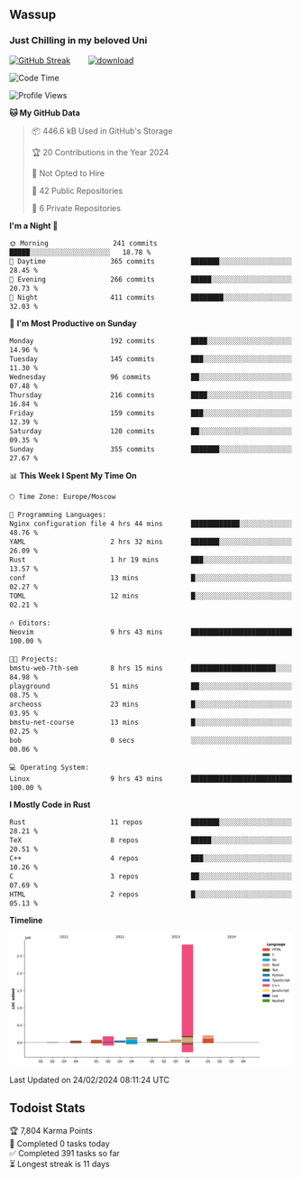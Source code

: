 ## Wassup 
### Just Chilling in my beloved Uni 

<!--
-->

[![GitHub Streak](http://github-readme-streak-stats.herokuapp.com?user=archeoss&theme=shades-of-purple&hide_border=true&date_format=j%20M%5B%20Y%5D)](https://git.io/streak-stats)&nbsp;&nbsp;&nbsp;&nbsp;&nbsp;&nbsp;&nbsp;&nbsp;[![download](https://user-images.githubusercontent.com/68448737/147796309-d8b65b1d-4dde-40d9-b03a-2b42aaa6cd43.jpeg)
](http://bmstu.ru/)

<!--START_SECTION:waka-->
![Code Time](http://img.shields.io/badge/Code%20Time-2%2C532%20hrs-blue)

![Profile Views](http://img.shields.io/badge/Profile%20Views-1-blue)

**🐱 My GitHub Data** 

> 📦 446.6 kB Used in GitHub's Storage 
 > 
> 🏆 20 Contributions in the Year 2024
 > 
> 🚫 Not Opted to Hire
 > 
> 📜 42 Public Repositories 
 > 
> 🔑 6 Private Repositories 
 > 
**I'm a Night 🦉** 

```text
🌞 Morning                241 commits         █████░░░░░░░░░░░░░░░░░░░░   18.78 % 
🌆 Daytime                365 commits         ███████░░░░░░░░░░░░░░░░░░   28.45 % 
🌃 Evening                266 commits         █████░░░░░░░░░░░░░░░░░░░░   20.73 % 
🌙 Night                  411 commits         ████████░░░░░░░░░░░░░░░░░   32.03 % 
```
📅 **I'm Most Productive on Sunday** 

```text
Monday                   192 commits         ████░░░░░░░░░░░░░░░░░░░░░   14.96 % 
Tuesday                  145 commits         ███░░░░░░░░░░░░░░░░░░░░░░   11.30 % 
Wednesday                96 commits          ██░░░░░░░░░░░░░░░░░░░░░░░   07.48 % 
Thursday                 216 commits         ████░░░░░░░░░░░░░░░░░░░░░   16.84 % 
Friday                   159 commits         ███░░░░░░░░░░░░░░░░░░░░░░   12.39 % 
Saturday                 120 commits         ██░░░░░░░░░░░░░░░░░░░░░░░   09.35 % 
Sunday                   355 commits         ███████░░░░░░░░░░░░░░░░░░   27.67 % 
```


📊 **This Week I Spent My Time On** 

```text
🕑︎ Time Zone: Europe/Moscow

💬 Programming Languages: 
Nginx configuration file 4 hrs 44 mins       ████████████░░░░░░░░░░░░░   48.76 % 
YAML                     2 hrs 32 mins       ███████░░░░░░░░░░░░░░░░░░   26.09 % 
Rust                     1 hr 19 mins        ███░░░░░░░░░░░░░░░░░░░░░░   13.57 % 
conf                     13 mins             █░░░░░░░░░░░░░░░░░░░░░░░░   02.27 % 
TOML                     12 mins             █░░░░░░░░░░░░░░░░░░░░░░░░   02.21 % 

🔥 Editors: 
Neovim                   9 hrs 43 mins       █████████████████████████   100.00 % 

🐱‍💻 Projects: 
bmstu-web-7th-sem        8 hrs 15 mins       █████████████████████░░░░   84.98 % 
playground               51 mins             ██░░░░░░░░░░░░░░░░░░░░░░░   08.75 % 
archeoss                 23 mins             █░░░░░░░░░░░░░░░░░░░░░░░░   03.95 % 
bmstu-net-course         13 mins             █░░░░░░░░░░░░░░░░░░░░░░░░   02.25 % 
bob                      0 secs              ░░░░░░░░░░░░░░░░░░░░░░░░░   00.06 % 

💻 Operating System: 
Linux                    9 hrs 43 mins       █████████████████████████   100.00 % 
```

**I Mostly Code in Rust** 

```text
Rust                     11 repos            ███████░░░░░░░░░░░░░░░░░░   28.21 % 
TeX                      8 repos             █████░░░░░░░░░░░░░░░░░░░░   20.51 % 
C++                      4 repos             ███░░░░░░░░░░░░░░░░░░░░░░   10.26 % 
C                        3 repos             ██░░░░░░░░░░░░░░░░░░░░░░░   07.69 % 
HTML                     2 repos             █░░░░░░░░░░░░░░░░░░░░░░░░   05.13 % 
```



**Timeline**

![Lines of Code chart](https://raw.githubusercontent.com/archeoss/archeoss/master/assets/bar_graph.png)


 Last Updated on 24/02/2024 08:11:24 UTC
<!--END_SECTION:waka-->

## Todoist Stats

<!-- TODO-IST:START -->
🏆  7,804 Karma Points           
🌸  Completed 0 tasks today           
✅  Completed 391 tasks so far           
⏳  Longest streak is 11 days
<!-- TODO-IST:END -->
